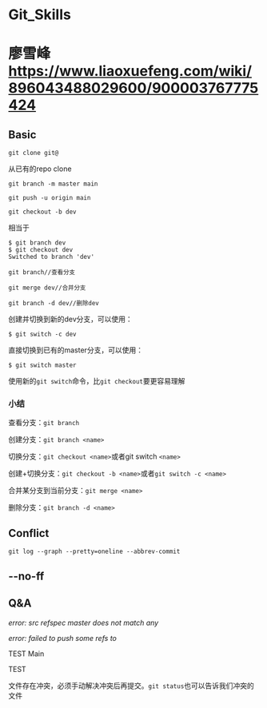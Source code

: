 # Git_Skills

# 廖雪峰 https://www.liaoxuefeng.com/wiki/896043488029600/900003767775424

## Basic

`git clone git@`

从已有的repo  clone

`git branch -m master main`

`git push -u origin main`

`git checkout -b dev`

相当于
```
$ git branch dev
$ git checkout dev
Switched to branch 'dev'
```

`git branch//查看分支`

`git merge dev//合并分支`

`git branch -d dev//删除dev`

创建并切换到新的dev分支，可以使用：

`$ git switch -c dev`

直接切换到已有的master分支，可以使用：

`$ git switch master`

使用新的`git switch`命令，比`git checkout`要更容易理解

### 小结

查看分支：`git branch`

创建分支：`git branch <name>`

切换分支：`git checkout <name>`或者git switch `<name>`

创建+切换分支：`git checkout -b <name>`或者`git switch -c <name>`

合并某分支到当前分支：`git merge <name>`

删除分支：`git branch -d <name>`

## Conflict

`git log --graph --pretty=oneline --abbrev-commit`

## --no-ff


## Q&A

*error: src refspec master does not match any*

*error: failed to push some refs to*

TEST Main

TEST

文件存在冲突，必须手动解决冲突后再提交。`git status`也可以告诉我们冲突的文件

